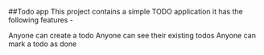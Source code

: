 ##Todo app
This project contains a simple TODO application it has the following features -

Anyone can create a todo
Anyone can see their existing todos
Anyone can mark a todo as done
